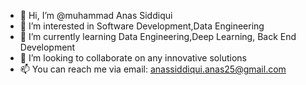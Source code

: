 - 👋 Hi, I’m @muhammad Anas Siddiqui
- 👀 I’m interested in Software Development,Data Engineering
- 🌱 I’m currently learning Data Engineering,Deep Learning, Back End Development
- 💞️ I’m looking to collaborate on any innovative  solutions
- 📫 You can reach me via email: anassiddiqui.anas25@gmail.com

<!---
muhammadanas25/muhammadanas25 is a ✨ special ✨ repository because its `README.md` (this file) appears on your GitHub profile.
You can click the Preview link to take a look at your changes.
--->
